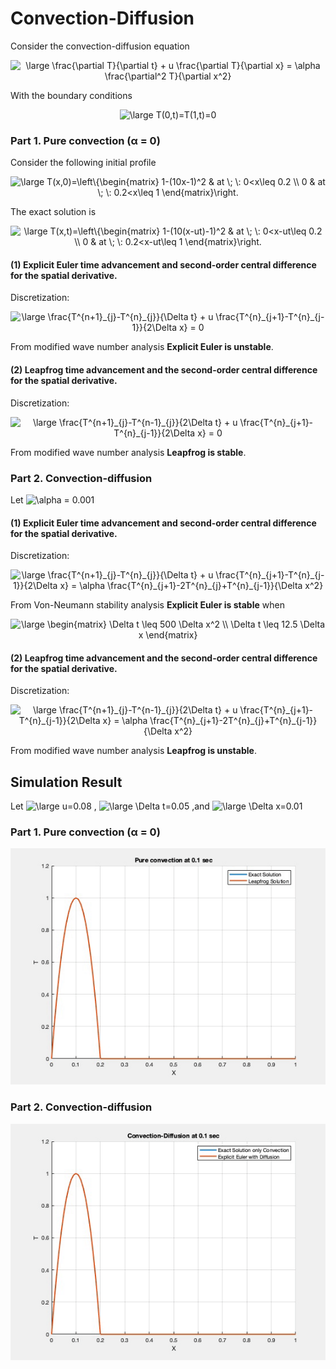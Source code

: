 # Convection-Diffusion

Consider the convection-diffusion equation <br>

<p align="center"> 
<img src="https://latex.codecogs.com/gif.latex?\large&space;\frac{\partial&space;T}{\partial&space;t}&space;&plus;&space;u&space;\frac{\partial&space;T}{\partial&space;x}&space;=&space;\alpha&space;\frac{\partial^2&space;T}{\partial&space;x^2}" title="\large \frac{\partial T}{\partial t} + u \frac{\partial T}{\partial x} = \alpha \frac{\partial^2 T}{\partial x^2}" />
</p>

With the boundary conditions<br>
<p align="center"> 
<img src="https://latex.codecogs.com/gif.latex?\large&space;T(0,t)=T(1,t)=0" title="\large T(0,t)=T(1,t)=0" />
</p>

### Part 1. Pure convection (α = 0) 

Consider the following initial profile <br>
<p align="center"> 
<img src="https://latex.codecogs.com/gif.latex?\large&space;T(x,0)=\left\{\begin{matrix}&space;1-(10x-1)^2&space;&&space;at&space;\;&space;\:&space;0<x\leq&space;0.2&space;\\&space;0&space;&&space;at&space;\;&space;\:&space;0.2<x\leq&space;1&space;\end{matrix}\right." title="\large T(x,0)=\left\{\begin{matrix} 1-(10x-1)^2 & at \; \: 0<x\leq 0.2 \\ 0 & at \; \: 0.2<x\leq 1 \end{matrix}\right." />
</p>

The exact solution is <br>

<p align="center"> 
<img src="https://latex.codecogs.com/gif.latex?\large&space;T(x,t)=\left\{\begin{matrix}&space;1-(10(x-ut)-1)^2&space;&&space;at&space;\;&space;\:&space;0<x-ut\leq&space;0.2&space;\\&space;0&space;&&space;at&space;\;&space;\:&space;0.2<x-ut\leq&space;1&space;\end{matrix}\right." title="\large T(x,t)=\left\{\begin{matrix} 1-(10(x-ut)-1)^2 & at \; \: 0<x-ut\leq 0.2 \\ 0 & at \; \: 0.2<x-ut\leq 1 \end{matrix}\right." />
</p>

#### (1) Explicit Euler time advancement and second-order central difference for the spatial derivative.
Discretization:<br>

<p align="center"> 
<img src="https://latex.codecogs.com/gif.latex?\large&space;\frac{T^{n&plus;1}_{j}-T^{n}_{j}}{\Delta&space;t}&space;&plus;&space;u&space;\frac{T^{n}_{j&plus;1}-T^{n}_{j-1}}{2\Delta&space;x}&space;=&space;0" title="\large \frac{T^{n+1}_{j}-T^{n}_{j}}{\Delta t} + u \frac{T^{n}_{j+1}-T^{n}_{j-1}}{2\Delta x} = 0" />
</p>

From modified wave number analysis **Explicit Euler is unstable**.

#### (2)	Leapfrog time advancement and the second-order central difference for the spatial derivative. 
Discretization:<br>

<p align="center"> 
<img src="https://latex.codecogs.com/gif.latex?\large&space;\frac{T^{n&plus;1}_{j}-T^{n-1}_{j}}{2\Delta&space;t}&space;&plus;&space;u&space;\frac{T^{n}_{j&plus;1}-T^{n}_{j-1}}{2\Delta&space;x}&space;=&space;0" title="\large \frac{T^{n+1}_{j}-T^{n-1}_{j}}{2\Delta t} + u \frac{T^{n}_{j+1}-T^{n}_{j-1}}{2\Delta x} = 0" /></p>
 
From modified wave number analysis **Leapfrog is stable**.

### Part 2. Convection-diffusion

Let <img src="https://latex.codecogs.com/gif.latex?\alpha&space;=&space;0.001" title="\alpha = 0.001" />

#### (1) Explicit Euler time advancement and second-order central difference for the spatial derivative.
Discretization:<br>

<p align="center"> 
<img src="https://latex.codecogs.com/gif.latex?\large&space;\frac{T^{n&plus;1}_{j}-T^{n}_{j}}{\Delta&space;t}&space;&plus;&space;u&space;\frac{T^{n}_{j&plus;1}-T^{n}_{j-1}}{2\Delta&space;x}&space;=&space;\alpha&space;\frac{T^{n}_{j&plus;1}-2T^{n}_{j}&plus;T^{n}_{j-1}}{\Delta&space;x^2}" title="\large \frac{T^{n+1}_{j}-T^{n}_{j}}{\Delta t} + u \frac{T^{n}_{j+1}-T^{n}_{j-1}}{2\Delta x} = \alpha \frac{T^{n}_{j+1}-2T^{n}_{j}+T^{n}_{j-1}}{\Delta x^2}" />
</p>

From Von-Neumann stability analysis **Explicit Euler is stable** when 

<p align="center"> 
<img src="https://latex.codecogs.com/gif.latex?\large&space;\begin{matrix}&space;\Delta&space;t&space;\leq&space;500&space;\Delta&space;x^2&space;\\&space;\Delta&space;t&space;\leq&space;12.5&space;\Delta&space;x&space;\end{matrix}" title="\large \begin{matrix} \Delta t \leq 500 \Delta x^2 \\ \Delta t \leq 12.5 \Delta x \end{matrix}" />
</p>

#### (2)	Leapfrog time advancement and the second-order central difference for the spatial derivative. 
Discretization:<br>

<p align="center"> 
<img src="https://latex.codecogs.com/gif.latex?\large&space;\frac{T^{n&plus;1}_{j}-T^{n-1}_{j}}{2\Delta&space;t}&space;&plus;&space;u&space;\frac{T^{n}_{j&plus;1}-T^{n}_{j-1}}{2\Delta&space;x}&space;=&space;\alpha&space;\frac{T^{n}_{j&plus;1}-2T^{n}_{j}&plus;T^{n}_{j-1}}{\Delta&space;x^2}" title="\large \frac{T^{n+1}_{j}-T^{n-1}_{j}}{2\Delta t} + u \frac{T^{n}_{j+1}-T^{n}_{j-1}}{2\Delta x} = \alpha \frac{T^{n}_{j+1}-2T^{n}_{j}+T^{n}_{j-1}}{\Delta x^2}" />
</p>
 
From modified wave number analysis **Leapfrog is unstable**.

## Simulation Result
Let <img src="https://latex.codecogs.com/gif.latex?\large&space;u=0.08" title="\large u=0.08" /> , 
<img src="https://latex.codecogs.com/gif.latex?\large&space;\Delta&space;t=0.05" title="\large \Delta t=0.05" /> ,and
<img src="https://latex.codecogs.com/gif.latex?\large&space;\Delta&space;x=0.01" title="\large \Delta x=0.01" />

### Part 1. Pure convection (α = 0) 
<p align="center"> 
<img src="https://github.com/wayne70211/Convection-Diffusion/blob/master/Pure_Convection.gif">
</p>

### Part 2. Convection-diffusion
<p align="center"> 
<img src="https://github.com/wayne70211/Convection-Diffusion/blob/master/Convection_Diffusion.gif">
</p>
